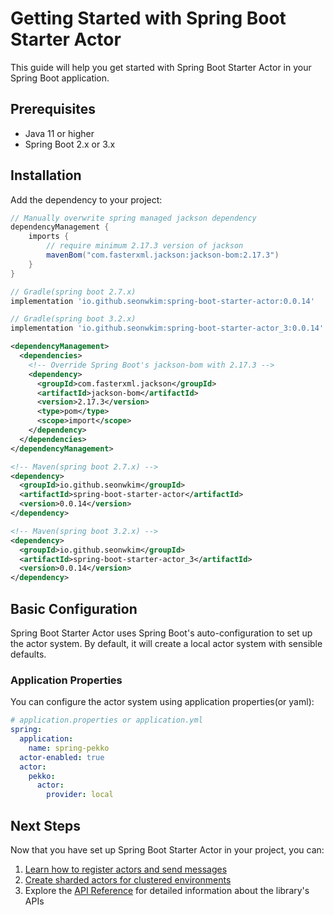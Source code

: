# Getting Started with Spring Boot Starter Actor

This guide will help you get started with Spring Boot Starter Actor in your Spring Boot application.

## Prerequisites

- Java 11 or higher
- Spring Boot 2.x or 3.x

## Installation

Add the dependency to your project:

```gradle
// Manually overwrite spring managed jackson dependency 
dependencyManagement {
    imports {
        // require minimum 2.17.3 version of jackson
        mavenBom("com.fasterxml.jackson:jackson-bom:2.17.3")
    }
}

// Gradle(spring boot 2.7.x) 
implementation 'io.github.seonwkim:spring-boot-starter-actor:0.0.14'

// Gradle(spring boot 3.2.x) 
implementation 'io.github.seonwkim:spring-boot-starter-actor_3:0.0.14'
```

```xml
<dependencyManagement>
  <dependencies>
    <!-- Override Spring Boot's jackson-bom with 2.17.3 -->
    <dependency>
      <groupId>com.fasterxml.jackson</groupId>
      <artifactId>jackson-bom</artifactId>
      <version>2.17.3</version>
      <type>pom</type>
      <scope>import</scope>
    </dependency>
  </dependencies>
</dependencyManagement>

<!-- Maven(spring boot 2.7.x) -->
<dependency>
  <groupId>io.github.seonwkim</groupId>
  <artifactId>spring-boot-starter-actor</artifactId>
  <version>0.0.14</version>
</dependency>

<!-- Maven(spring boot 3.2.x) -->
<dependency>
  <groupId>io.github.seonwkim</groupId>
  <artifactId>spring-boot-starter-actor_3</artifactId>
  <version>0.0.14</version>
</dependency>
```

## Basic Configuration

Spring Boot Starter Actor uses Spring Boot's auto-configuration to set up the actor system. By default, it will create a local actor system with sensible defaults.

### Application Properties

You can configure the actor system using application properties(or yaml):

```yaml
# application.properties or application.yml
spring:
  application:
    name: spring-pekko
  actor-enabled: true
  actor:
    pekko:
      actor:
        provider: local
```

## Next Steps

Now that you have set up Spring Boot Starter Actor in your project, you can:

1. [Learn how to register actors and send messages](guides/actor-registration-messaging.md)
2. [Create sharded actors for clustered environments](guides/sharded-actors.md)
3. Explore the [API Reference](api-reference.md) for detailed information about the library's APIs
